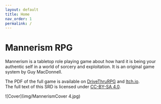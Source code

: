 ```yaml
---
layout: default
title: Home
nav_order: 1
permalink: /
---
```


# Mannerism RPG

Mannerism is a tabletop role playing game about how hard it is being your authentic self in a world of sorcery and exploitation. It is an original game system by Guy MacDonnell.

The PDF of the full game is available on [DriveThruRPG](https://www.drivethrurpg.com/product/373473/Mannerism) and [Itch.io](https://totallyguy.itch.io/mannerism-rpg).  
The full text of this SRD is licensed under [CC-BY-SA 4.0](https://creativecommons.org/licenses/by-sa/4.0/).  

<p></p>

![Cover](img/MannerismCover 4.jpg)
